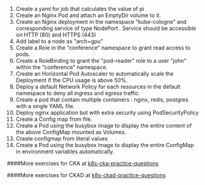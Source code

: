 1. Create a yaml for job that calculates the value of pi
1. Create an Nginx Pod and attach an EmptyDir volume to it.
1. Create an Nginx deployment in the namespace “kube-cologne” and corresponding service of type NodePort . Service should be accessible on HTTP (80) and HTTPS (443)
1. Add label to a node as "arch=gpu"
1. Create a Role in the “conference” namespace to grant read access to pods.
1. Create a RoleBinding to grant the "pod-reader" role to a user "john" within the “conference” namespace.
1. Create an Horizontal Pod Autoscaler to automatically scale the Deployment if the CPU usage is above 50%.
1. Deploy a default Network Policy for each resources in the default namespace to deny all ingress and egress traffic.
1. Create a pod that contain multiple containers : nginx, redis, postgres with a single YAML file.
1. Deploy nginx application but with extra security using PodSecurityPolicy
1. Create a Config map from file.
1. Create a Pod using the busybox image to display the entire content of the above ConfigMap mounted as Volumes.
1. Create configmap from literal values
1. Create a Pod using the busybox image to display the entire ConfigMap in environment variables automatically.


####More exercises for CKA at [k8s-cka-practice-questions](https://github.com/ipochi/k8s-practice-questions)

####More exercises for CKAD at [k8s-ckad-practice-questions](https://github.com/dgkanatsios/CKAD-exercises)